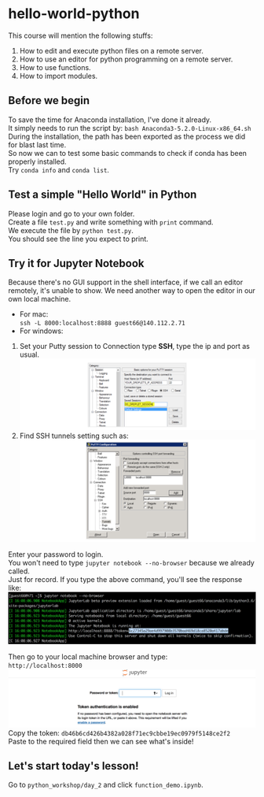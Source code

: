 # hello-world-python

This course will mention the following stuffs:
1. How to edit and execute python files on a remote server.
2. How to use an editor for python programming on a remote server.
3. How to use functions.
4. How to import modules.  

## Before we begin
To save the time for Anaconda installation, I've done it already.  
It simply needs to run the script by: `bash Anaconda3-5.2.0-Linux-x86_64.sh`  
During the installation, the path has been exported as the process we did for blast last time.  
So now we can to test some basic commands to check if conda has been properly installed.  
Try `conda info` and `conda list`.  

## Test a simple "Hello World" in Python
Please login and go to your own folder.  
Create a file `test.py` and write something with `print` command.  
We execute the file by `python test.py`.  
You should see the line you expect to print.  

## Try it for Jupyter Notebook  
Because there's no GUI support in the shell interface, if we call an editor remotely, it's unable to show. We need another way to open the editor in our own local machine.  
* For mac:  
`ssh -L 8000:localhost:8888 guest66@140.112.2.71`  
* For windows:  
1. Set your Putty session to Connection type **SSH**, type the ip and port as usual.  
![SSH ip setting](ip.png) 
2. Find SSH tunnels setting such as:    
![SSH tunnel setting](tunnels.png)  
  
Enter your password to login.    
You won't need to type `jupyter notebook --no-browser` because we already called.    
Just for record. If you type the above command, you'll see the response like:  
![response for jupyter notebook command](tag.png)  
  
Then go to your local machine browser and type:  
`http://localhost:8000`  
![Before we enter the notebook](browser.png)
Copy the token: `db46b6cd426b4382a028f71ec9cbbe19ec0979f5148ce2f2`  
Paste to the required field then we can see what's inside!

## Let's start today's lesson!
Go to `python_workshop/day_2` and click `function_demo.ipynb`.
